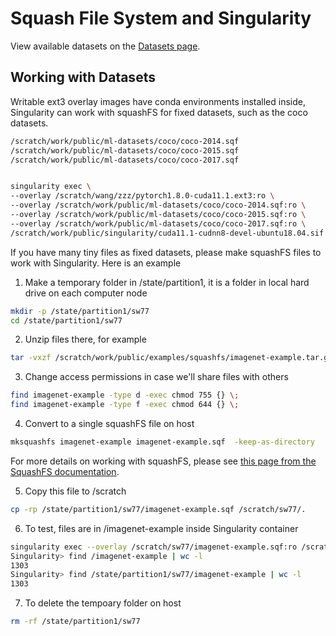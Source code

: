 # Squash File System and Singularity

View available datasets on the [Datasets page](./datasets.md).

## Working with Datasets
Writable ext3 overlay images have conda environments installed inside, Singularity can work with squashFS for fixed datasets, such as the coco datasets.

```sh
/scratch/work/public/ml-datasets/coco/coco-2014.sqf
/scratch/work/public/ml-datasets/coco/coco-2015.sqf
/scratch/work/public/ml-datasets/coco/coco-2017.sqf


singularity exec \
--overlay /scratch/wang/zzz/pytorch1.8.0-cuda11.1.ext3:ro \
--overlay /scratch/work/public/ml-datasets/coco/coco-2014.sqf:ro \
--overlay /scratch/work/public/ml-datasets/coco/coco-2015.sqf:ro \
--overlay /scratch/work/public/ml-datasets/coco/coco-2017.sqf:ro \
/scratch/work/public/singularity/cuda11.1-cudnn8-devel-ubuntu18.04.sif /bin/bash
```

If you have many tiny files as fixed datasets, please make squashFS files to work with Singularity. Here is an example

1.  Make a temporary folder in /state/partition1, it is a folder in local hard drive on each computer node
```sh
mkdir -p /state/partition1/sw77
cd /state/partition1/sw77
```

2.  Unzip files there, for example
```sh
tar -vxzf /scratch/work/public/examples/squashfs/imagenet-example.tar.gz
```

3.  Change access permissions in case we'll share files with others
```sh
find imagenet-example -type d -exec chmod 755 {} \;
find imagenet-example -type f -exec chmod 644 {} \;
```

4.  Convert to a single squashFS file on host
```sh
mksquashfs imagenet-example imagenet-example.sqf  -keep-as-directory
```
For more details on working with squashFS, please see [this page from the SquashFS documentation](http://www.iitk.ac.in/LDP/HOWTO/SquashFS-HOWTO/mksqoverview.html). 

5.  Copy this file to /scratch
```sh
cp -rp /state/partition1/sw77/imagenet-example.sqf /scratch/sw77/.
```

6.  To test, files are in /imagenet-example inside Singularity container 
```sh
singularity exec --overlay /scratch/sw77/imagenet-example.sqf:ro /scratch/work/public/singularity/ubuntu-20.04.1.sif /bin/bash
Singularity> find /imagenet-example | wc -l
1303
Singularity> find /state/partition1/sw77/imagenet-example | wc -l
1303
```

7.  To delete the tempoary folder on host
```sh
rm -rf /state/partition1/sw77
```
